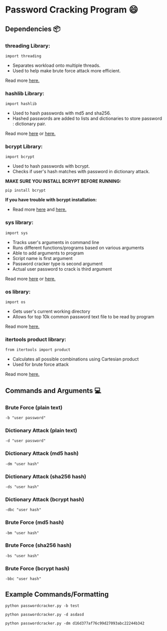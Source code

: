 # Password Cracking Program 😄

## Dependencies 📦

### threading Library:
```
import threading 
```
- Separates workload onto multiple threads.
- Used to help make brute force attack more efficient.

Read more [here.](https://www.geeksforgeeks.org/multithreading-python-set-1/)


### hashlib Library:
```
import hashlib 
```

- Used to hash passwords with md5 and sha256.
- Hashed passwords are added to lists and dictionaries to store password : dictionary pair.

Read more [here](https://docs.python.org/3/library/hashlib.html) or [here.](https://www.geeksforgeeks.org/hashlib-module-in-python/)


### bcrypt Library:
```
import bcrypt 
```

- Used to hash passwords with bcrypt.
- Checks if user's hash matches with password in dictionary attack.

**MAKE SURE YOU INSTALL BCRYPT BEFORE RUNNING:**

```
pip install bcrypt
```
**If you have trouble with bcrypt installation:**
- Read more [here](https://www.geeksforgeeks.org/hashing-passwords-in-python-with-bcrypt/) and [here.](https://pypi.org/project/bcrypt/)


### sys library:
```
import sys
```

- Tracks user's arguments in command line
- Runs different functions/programs based on various arguments
- Able to add arguments to program
- Script name is first argument
- Password cracker type is second argument
- Actual user password to crack is third argument

Read more [here](https://www.geeksforgeeks.org/python-sys-module/) or [here.](https://docs.python.org/3/library/sys.html)


### os library:
```
import os
```

- Gets user's current working directory
- Allows for top 10k common password text file to be read by program

Read more [here.](https://docs.python.org/3/library/os.html)


### itertools product library:
```
from itertools import product
```

- Calculates all possible combinations using Cartesian product
- Used for brute force attack

Read more [here.](https://www.geeksforgeeks.org/python-itertools-product/)


## Commands and Arguments 💻

### Brute Force (plain text)
```
-b "user password"
```

### Dictionary Attack (plain text)
```
-d "user password"
```

### Dictionary Attack (md5 hash)
```
-dm "user hash"
```

### Dictionary Attack (sha256 hash)
```
-ds "user hash"
```

### Dictionary Attack (bcrypt hash)
```
-dbc "user hash"
```

### Brute Force (md5 hash)
```
-bm "user hash"
```

### Brute Force (sha256 hash)
```
-bs "user hash"
```

### Brute Force (bcrypt hash)
```
-bbc "user hash"
```

## Example Commands/Formatting
```
python passwordcracker.py -b test

python passwordcracker.py -d asdasd

python passwordcracker.py -dm d16d377af76c99d27093abc22244b342

```




